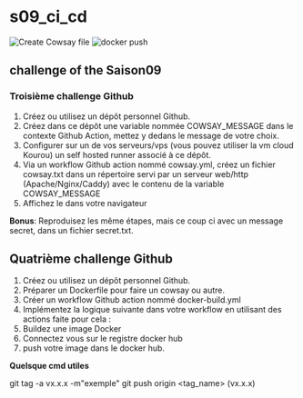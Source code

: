 # s09_ci_cd

![Create Cowsay file](https://github.com/L-Christ-ASD/s09_ci_cd/actions/workflows/cowsay.yml/badge.svg)
![docker push](https://github.com/L-Christ-ASD/s09_ci_cd/actions/workflows/docker-push.yml/badge.svg)


## challenge of the Saison09


### Troisième challenge Github

1. Créez ou utilisez un dépôt personnel Github.
2. Créez dans ce dépôt une variable nommée COWSAY_MESSAGE dans le contexte Github Action, mettez y dedans le message de votre choix.
3. Configurer sur un de vos serveurs/vps (vous pouvez utiliser la vm cloud Kourou) un self hosted runner associé à ce dépôt.
4. Via un workflow Github action nommé cowsay.yml, créez un fichier cowsay.txt dans un répertoire servi par un serveur web/http (Apache/Nginx/Caddy) avec le contenu de la variable COWSAY_MESSAGE
5. Affichez le dans votre navigateur

**Bonus**:
Reproduisez les même étapes, mais ce coup ci avec un message secret, dans un fichier secret.txt.


## Quatrième challenge Github

1. Créez ou utilisez un dépôt personnel Github.
2. Préparer un Dockerfile pour faire un cowsay ou autre.
3. Créer un workflow Github action nommé docker-build.yml
4. Implémentez la logique suivante dans votre workflow en utilisant des actions faite pour cela :
5. Buildez une image Docker
6. Connectez vous sur le registre docker hub
7. push votre image dans le docker hub.



**Quelsque cmd utiles**

git tag -a vx.x.x -m"exemple"
git push origin <tag_name> (vx.x.x)

